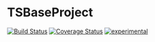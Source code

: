 ﻿TSBaseProject
==========

[![Build Status](https://travis-ci.org/dsherret/ts-re-export-builder.svg)](https://travis-ci.org/dsherret/ts-re-export-builder)
[![Coverage Status](https://coveralls.io/repos/dsherret/ts-re-export-builder/badge.svg?branch=master&service=github)](https://coveralls.io/github/dsherret/ts-re-export-builder?branch=master)
[![experimental](http://badges.github.io/stability-badges/dist/experimental.svg)](http://github.com/badges/stability-badges)
